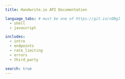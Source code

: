 ```yaml
---
title: Handwrite.io API Documentation

language_tabs: # must be one of https://git.io/vQNgJ
  - shell
  - javascript

includes:
  - intro
  - endpoints
  - rate_limiting
  - errors
  - third_party

search: true
---
```

